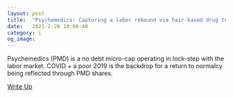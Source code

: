 ```yaml
---
layout: post
title:  "Psychemedics: Capturing a labor rebound via hair-based drug testing."
date:   2021-2-20 10:00:40
category: i
og_image:
---
```


Psychemedics (PMD) is a no debt micro-cap operating in lock-step with the labor market. COVID + a poor 2019 is the backdrop for a return to normalcy being reflected through PMD shares.

<a href="https://csahil.github.io/assets/PMD.pdf">Write Up</a>
